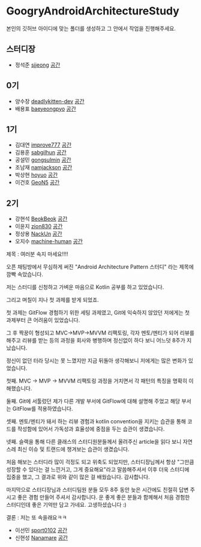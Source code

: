 ﻿# GoogryAndroidArchitectureStudy

본인의 깃허브 아이디에 맞는 폴더를 생성하고 그 안에서 작업을 진행해주세요.

## 스터디장
- 정석준 [sjjeong](https://github.com/sjjeong)
[공간](https://github.com/StudyFork/GoogryAndroidArchitectureStudy/tree/master/sjjeong)

## 0기
- 양수장 [deadlykitten-dev](https://github.com/deadlykitten-dev)
[공간](https://github.com/StudyFork/GoogryAndroidArchitectureStudy/tree/master/deadlykitten-dev)
- 배용표 [baeyeongpyo](https://github.com/baeyeongpyo)
[공간](https://github.com/StudyFork/GoogryAndroidArchitectureStudy/tree/master/baeyeongpyo)

## 1기

- 김대연 [improve777](https://github.com/improve777)
[공간](https://github.com/StudyFork/GoogryAndroidArchitectureStudy/tree/master/improve777)
- 김용훈 [sabgilhun](https://github.com/sabgilhun)
[공간](https://github.com/StudyFork/GoogryAndroidArchitectureStudy/tree/master/sabgilhun)
- 공설민 [gongsulmin](https://github.com/GongSulMin?tab=repositories)
[공간](https://github.com/StudyFork/GoogryAndroidArchitectureStudy/tree/master/gongsulmin)
- 조남재 [namjackson](https://github.com/namjackson)
[공간](https://github.com/StudyFork/GoogryAndroidArchitectureStudy/tree/master/namjackson)
- 박상현 [hoyuo](https://github.com/hoyuo)
[공간](https://github.com/StudyFork/GoogryAndroidArchitectureStudy/tree/master/hoyuo)
- 이건호 [GeoN5](https://github.com/GeoN5)
[공간](https://github.com/StudyFork/GoogryAndroidArchitectureStudy/tree/master/GeoN5)

## 2기

- 강현석 [BeokBeok](https://github.com/BeokBeok)
[공간](https://github.com/StudyFork/GoogryAndroidArchitectureStudy/tree/master/BeokBeok)
- 이윤지 [zion830](https://github.com/zion830)
[공간](https://github.com/StudyFork/GoogryAndroidArchitectureStudy/tree/master/zion830)
- 정상용 [NackUn](https://github.com/NackUn)
[공간](https://github.com/StudyFork/GoogryAndroidArchitectureStudy/tree/master/NackUn)
- 오지수 [machine-human](https://github.com/machine-human)
[공간](https://github.com/StudyFork/GoogryAndroidArchitectureStudy/tree/master/machine-human)

제목 : 여러분 속지 마세요!!!!

오픈 채팅방에서 무심하게 써진 "Android Architecture Pattern 스터디" 라는 제목에 깜빡 속았습니다.

저는 스터디를 신청하고 가벼운 마음으로 Kotlin 공부를 하고 있었습니다. 

그리고 며칠이 지나 첫 과제를 받게 되었죠.

첫 과제는 GitFlow 경험하기 위한 세팅 과제였고,
Git에 익숙하지 않았던 저에게는 첫 과제부터 큰 어려움이 있었습니다.

그 후 짝꿍이 형성되고 MVC→MVP→MVVM 리팩토링, 각자 멘토/멘티가 되어 리뷰를 해주고 리뷰를 받는 등의 과정을 회사와 병행하며 정신없이 하다 보니 어느덧 8주가 지났습니다.

정신이 없던 터라 당시는 못 느꼈지만 지금 뒤돌아 생각해보니 저에게는 많은 변화가 있었습니다.

첫째.
MVC → MVP → MVVM 리팩토링 과정을 거치면서 각 패턴의 특징을 명확히 이해했습니다.

둘째. 
Git에 서툴렀던 제가 다른 개발 부서에 GitFlow에 대해 설명해 주었고 해당 부서는 GitFlow를 적용하였습니다.

셋째. 
멘토/멘티가 돼서 하는 리뷰 경험과 kotlin convention을 지키는 습관을 통해 코드를 작성함에 있어서 가독성과 효율성에 중점을 두는 습관이 생겼습니다.

넷째.
슬랙을 통해 다른 클래스의 스터디원분들께서 올려주신 article을 읽다 보니 자연스레 최신 이슈 및 트랜드에 챙겨보는 습관이 생겼습니다.

처음 해보는 스터디라 많이 걱정도 되고 위축도 되었지만,
스터디장님께서 항상 "그만큼 성장할 수 있다는 걸 느낀거고, 그게 중요해요"라고 말씀해주셔서 이후 더욱 스터디에 집중을 했고, 그 결과로 위와 같이 많은 걸 배웠습니다. 감사합니다.

마지막으로
스터디장님과 스터디팀원 분들 모두 8주 동안 늦은 시간에도 친절히 답변 주시고 좋은 경험 만들어 주셔서 감사합니다. 운 좋게 좋은 분들과 함께해서 처음 경험한 스터디인데 좋은 기억만 담고 가네요. 고생하셨습니다 :)

결론 : 저는 또 속을래요ㅋㅋ

- 이선민 [sport0102](https://github.com/sport0102)
[공간](https://github.com/StudyFork/GoogryAndroidArchitectureStudy/tree/master/sport0102)
- 신현성 [Nanamare](https://github.com/Nanamare)
[공간](https://github.com/StudyFork/GoogryAndroidArchitectureStudy/tree/master/Nanamare)
